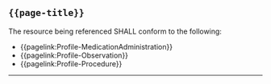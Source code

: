 ## <code>{{page-title}}</code>

The resource being referenced SHALL conform to the following:

- {{pagelink:Profile-MedicationAdministration}}
- {{pagelink:Profile-Observation}}
- {{pagelink:Profile-Procedure}}

---
